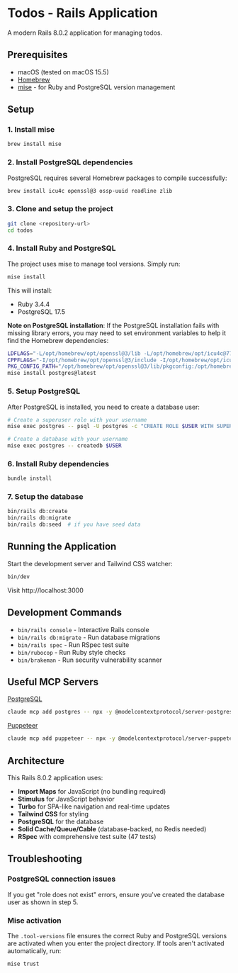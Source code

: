 # Todos - Rails Application

A modern Rails 8.0.2 application for managing todos.

## Prerequisites

- macOS (tested on macOS 15.5)
- [Homebrew](https://brew.sh/)
- [mise](https://mise.jdx.dev/) - for Ruby and PostgreSQL version management

## Setup

### 1. Install mise

```bash
brew install mise
```

### 2. Install PostgreSQL dependencies

PostgreSQL requires several Homebrew packages to compile successfully:

```bash
brew install icu4c openssl@3 ossp-uuid readline zlib
```

### 3. Clone and setup the project

```bash
git clone <repository-url>
cd todos
```

### 4. Install Ruby and PostgreSQL

The project uses mise to manage tool versions. Simply run:

```bash
mise install
```

This will install:
- Ruby 3.4.4
- PostgreSQL 17.5

**Note on PostgreSQL installation**: If the PostgreSQL installation fails with missing library errors, you may need to set environment variables to help it find the Homebrew dependencies:

```bash
LDFLAGS="-L/opt/homebrew/opt/openssl@3/lib -L/opt/homebrew/opt/icu4c@77/lib -L/opt/homebrew/opt/ossp-uuid/lib" \
CPPFLAGS="-I/opt/homebrew/opt/openssl@3/include -I/opt/homebrew/opt/icu4c@77/include -I/opt/homebrew/opt/ossp-uuid/include" \
PKG_CONFIG_PATH="/opt/homebrew/opt/openssl@3/lib/pkgconfig:/opt/homebrew/opt/icu4c@77/lib/pkgconfig" \
mise install postgres@latest
```

### 5. Setup PostgreSQL

After PostgreSQL is installed, you need to create a database user:

```bash
# Create a superuser role with your username
mise exec postgres -- psql -U postgres -c "CREATE ROLE $USER WITH SUPERUSER LOGIN;"

# Create a database with your username
mise exec postgres -- createdb $USER
```

### 6. Install Ruby dependencies

```bash
bundle install
```

### 7. Setup the database

```bash
bin/rails db:create
bin/rails db:migrate
bin/rails db:seed  # if you have seed data
```

## Running the Application

Start the development server and Tailwind CSS watcher:

```bash
bin/dev
```

Visit http://localhost:3000

## Development Commands

- `bin/rails console` - Interactive Rails console
- `bin/rails db:migrate` - Run database migrations
- `bin/rails spec` - Run RSpec test suite
- `bin/rubocop` - Run Ruby style checks
- `bin/brakeman` - Run security vulnerability scanner

## Useful MCP Servers

[PostgreSQL](https://www.npmjs.com/package/@modelcontextprotocol/server-postgres)

```bash
claude mcp add postgres -- npx -y @modelcontextprotocol/server-postgres postgresql://127.0.0.1/todos_development
```

[Puppeteer](https://www.npmjs.com/package/@modelcontextprotocol/server-puppeteer)

```bash
claude mcp add puppeteer -- npx -y @modelcontextprotocol/server-puppeteer
```

## Architecture

This Rails 8.0.2 application uses:
- **Import Maps** for JavaScript (no bundling required)
- **Stimulus** for JavaScript behavior
- **Turbo** for SPA-like navigation and real-time updates
- **Tailwind CSS** for styling
- **PostgreSQL** for the database
- **Solid Cache/Queue/Cable** (database-backed, no Redis needed)
- **RSpec** with comprehensive test suite (47 tests)

## Troubleshooting

### PostgreSQL connection issues

If you get "role does not exist" errors, ensure you've created the database user as shown in step 5.

### Mise activation

The `.tool-versions` file ensures the correct Ruby and PostgreSQL versions are activated when you enter the project directory. If tools aren't activated automatically, run:

```bash
mise trust
```
